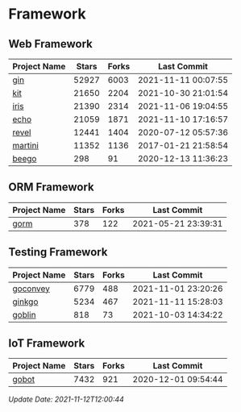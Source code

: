 # Framework

## Web Framework
| Project Name | Stars | Forks | Last Commit |
| ------------ | ----- | ----- | ----------- |
| [gin](https://github.com/gin-gonic/gin) | 52927 | 6003 | 2021-11-11 00:07:55 |
| [kit](https://github.com/go-kit/kit) | 21650 | 2204 | 2021-10-30 21:01:54 |
| [iris](https://github.com/kataras/iris) | 21390 | 2314 | 2021-11-06 19:04:55 |
| [echo](https://github.com/labstack/echo) | 21059 | 1871 | 2021-11-10 17:16:57 |
| [revel](https://github.com/revel/revel) | 12441 | 1404 | 2020-07-12 05:57:36 |
| [martini](https://github.com/go-martini/martini) | 11352 | 1136 | 2017-01-21 21:58:54 |
| [beego](https://github.com/astaxie/beego) | 298 | 91 | 2020-12-13 11:36:23 |

## ORM Framework
| Project Name | Stars | Forks | Last Commit |
| ------------ | ----- | ----- | ----------- |
| [gorm](https://github.com/jinzhu/gorm) | 378 | 122 | 2021-05-21 23:39:31 |

## Testing Framework
| Project Name | Stars | Forks | Last Commit |
| ------------ | ----- | ----- | ----------- |
| [goconvey](https://github.com/smartystreets/goconvey) | 6779 | 488 | 2021-11-01 23:20:26 |
| [ginkgo](https://github.com/onsi/ginkgo) | 5234 | 467 | 2021-11-11 15:28:03 |
| [goblin](https://github.com/franela/goblin) | 818 | 73 | 2021-10-03 14:34:22 |

## IoT Framework
| Project Name | Stars | Forks | Last Commit |
| ------------ | ----- | ----- | ----------- |
| [gobot](https://github.com/hybridgroup/gobot) | 7432 | 921 | 2020-12-01 09:54:44 |

*Update Date: 2021-11-12T12:00:44*